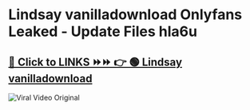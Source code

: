 
 # Lindsay vanilladownload Onlyfans Leaked - Update Files hla6u

## <h2><a href="https://clipsfans.com/Lindsay_vanilladownload&ref=git">🔗 Click to LINKS ⏩⏩ 👉 🟢 Lindsay vanilladownload </a></h2>

<a href="https://clipsfans.com/Lindsay_vanilladownload&ref=git" rel="nofollow" data-target="animated-image.originalLink"><img src="https://i.ibb.co.com/xMMVF88/686577567.gif" alt="Viral Video Original" style="max-width: 100%; display: inline-block;" data-target="animated-image.originalImage"></a>

